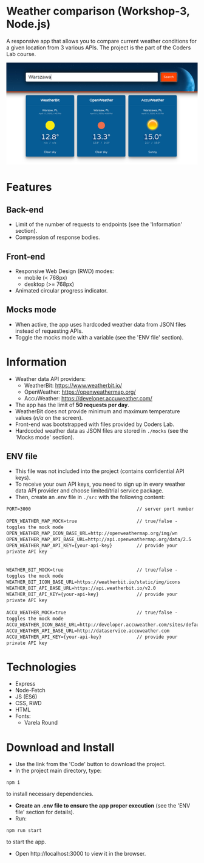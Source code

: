 # Weather comparison (Workshop-3, Node.js)

A responsive app that allows you to compare current weather conditions for a given location from 3 various APIs. The project is the part of the Coders Lab course.

![Project screen](./src/images/project_screen.jpg)

# Features
## Back-end
* Limit of the number of requests to endpoints (see the 'Information' section).
* Compression of response bodies.
## Front-end
* Responsive Web Design (RWD) modes:
  * mobile (< 768px)
  * desktop (>= 768px)
* Animated circular progress indicator.
## Mocks mode
* When active, the app uses hardcoded weather data from JSON files instead of requesting APIs.
* Toggle the mocks mode with a variable (see the 'ENV file' section).
# Information
* Weather data API providers:
  * WeatherBit: https://www.weatherbit.io/
  * OpenWeather: https://openweathermap.org/
  * AccuWeather: https://developer.accuweather.com/
* The app has the limit of **50 requests per day**.
* WeatherBit does not provide minimum and maximum temperature values (*n/a* on the screen).
* Front-end was bootstrapped with files provided by Coders Lab.
* Hardcoded weather data as JSON files are stored in `./mocks` (see the 'Mocks mode' section).
## ENV file
* This file was not included into the project (contains confidential API keys).
* To receive your own API keys, you need to sign up in every weather data API provider and choose limited/trial service package.
* Then, create an .env file in `./src` with the following content:
```
PORT=3000                                       // server port number

OPEN_WEATHER_MAP_MOCK=true                      // true/false - toggles the mock mode
OPEN_WEATHER_MAP_ICON_BASE_URL=http://openweathermap.org/img/wn
OPEN_WEATHER_MAP_API_BASE_URL=http://api.openweathermap.org/data/2.5
OPEN_WEATHER_MAP_API_KEY={your-api-key}         // provide your private API key


WEATHER_BIT_MOCK=true                           // true/false - toggles the mock mode
WEATHER_BIT_ICON_BASE_URL=https://weatherbit.io/static/img/icons
WEATHER_BIT_API_BASE_URL=https://api.weatherbit.io/v2.0
WEATHER_BIT_API_KEY={your-api-key}              // provide your private API key

ACCU_WEATHER_MOCK=true                          // true/false - toggles the mock mode
ACCU_WEATHER_ICON_BASE_URL=http://developer.accuweather.com/sites/default/files
ACCU_WEATHER_API_BASE_URL=http://dataservice.accuweather.com
ACCU_WEATHER_API_KEY={your-api-key}             // provide your private API key
```

# Technologies
* Express
* Node-Fetch
* JS (ES6)
* CSS, RWD
* HTML
* Fonts:
  * Varela Round

# Download and Install
* Use the link from the 'Code' button to download the project.
* In the project main directory, type:
```
npm i
```

to install necessary dependencies.
* **Create an .env file to ensure the app proper execution** (see the 'ENV file' section for details).
* Run:
```
npm run start
```
to start the app.
* Open http://localhost:3000 to view it in the browser.